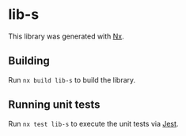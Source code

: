 # lib-s

This library was generated with [Nx](https://nx.dev).

## Building

Run `nx build lib-s` to build the library.

## Running unit tests

Run `nx test lib-s` to execute the unit tests via [Jest](https://jestjs.io).
